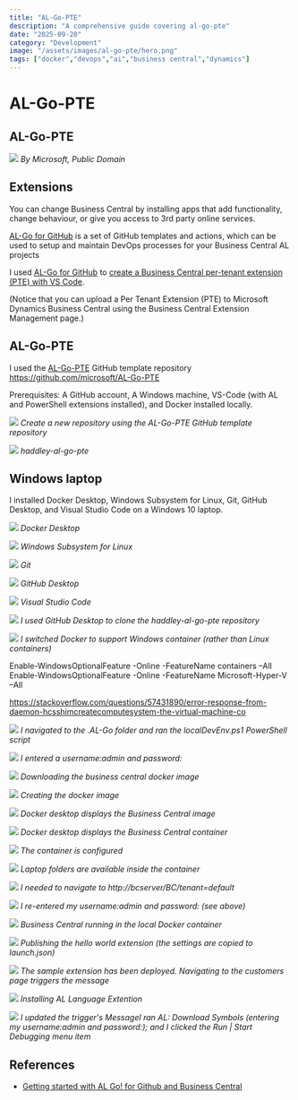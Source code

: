 ```yaml
---
title: "AL-Go-PTE"
description: "A comprehensive guide covering al-go-pte"
date: "2025-09-20"
category: "Development"
image: "/assets/images/al-go-pte/hero.png"
tags: ["docker","devops","ai","business central","dynamics"]
---
```


# AL-Go-PTE

## AL-Go-PTE

![](/assets/images/al-go-pte/dynamics365-color.svg)
*By Microsoft, Public Domain*


## Extensions

You can change Business Central by installing apps that add functionality, change behaviour, or give you access to 3rd party online services.

[AL-Go for GitHub](https://github.com/microsoft/AL-Go) is a set of GitHub templates and actions, which can be used to setup and maintain DevOps processes for your Business Central AL projects

I used [AL-Go for GitHub](https://github.com/microsoft/AL-Go) to [create a Business Central per-tenant extension (PTE) with VS Code](https://github.com/microsoft/AL-Go/blob/main/Scenarios/GetStarted.md).

(Notice that you can upload a Per Tenant Extension (PTE) to Microsoft Dynamics Business Central using the Business Central Extension Management page.)


## AL-Go-PTE

I used the [AL-Go-PTE](https://github.com/microsoft/AL-Go-PTE) GitHub template repository https://github.com/microsoft/AL-Go-PTE

Prerequisites: A GitHub account, A Windows machine, VS-Code (with AL and PowerShell extensions installed), and Docker installed locally.

![](/assets/images/al-go-pte/screen-shot-2023-08-26-at-9.27.59-am-1836x1062.png)
*Create a new repository using the AL-Go-PTE GitHub template repository*

![](/assets/images/al-go-pte/screen-shot-2023-08-26-at-10.11.22-am-1836x1320.png)
*haddley-al-go-pte*


## Windows laptop

I installed Docker Desktop, Windows Subsystem for Linux, Git, GitHub Desktop, and Visual Studio Code on a Windows 10 laptop.

![](/assets/images/al-go-pte/20230826image01-940x681.png)
*Docker Desktop*

![](/assets/images/al-go-pte/20230826image19-856x376.png)
*Windows Subsystem for Linux*

![](/assets/images/al-go-pte/20230826image14-951x674.png)
*Git*

![](/assets/images/al-go-pte/20230826image05-1061x672.png)
*GitHub Desktop*

![](/assets/images/al-go-pte/20230826image16-1060x671.png)
*Visual Studio Code*

![](/assets/images/al-go-pte/20230826image02-957x658.png)
*I used GitHub Desktop to clone the haddley-al-go-pte repository*

![](/assets/images/al-go-pte/20230826image24-320x519.png)
*I switched Docker to support Windows container (rather than Linux containers)*

Enable-WindowsOptionalFeature -Online -FeatureName containers –All
Enable-WindowsOptionalFeature -Online -FeatureName Microsoft-Hyper-V –All

https://stackoverflow.com/questions/57431890/error-response-from-daemon-hcsshimcreatecomputesystem-the-virtual-machine-co

![](/assets/images/al-go-pte/20230826image11-855x251.png)
*I navigated to the .AL-Go folder and ran the localDevEnv.ps1 PowerShell script*

![](/assets/images/al-go-pte/20230826image18-859x720.png)
*I entered a username:admin and password:<password>*

![](/assets/images/al-go-pte/20230826image21-856x718.png)
*Downloading the business central docker image*

![](/assets/images/al-go-pte/20230826image22-856x721.png)
*Creating the docker image*

![](/assets/images/al-go-pte/20230826image23-1270x716.png)
*Docker desktop displays the Business Central image*

![](/assets/images/al-go-pte/20230826image24-1269x719.png)
*Docker desktop displays the Business Central container*

![](/assets/images/al-go-pte/20230826image26-1373x878.png)
*The container is configured*

![](/assets/images/al-go-pte/20230826image27-1265x717.png)
*Laptop folders are available inside the container*

![](/assets/images/al-go-pte/20230826image28-1266x719.png)
*I needed to navigate to http://bcserver/BC/tenant=default*

![](/assets/images/al-go-pte/20230826image29-1162x703.png)
*I re-entered my username:admin and password:<password> (see above)*

![](/assets/images/al-go-pte/20230826image30-1160x705.png)
*Business Central running in the local Docker container*

![](/assets/images/al-go-pte/20230826image31-857x719.png)
*Publishing the hello world extension (the settings are copied to launch.json)*

![](/assets/images/al-go-pte/20230826image32-929x677.png)
*The sample extension has been deployed. Navigating to the customers page triggers the message*

![](/assets/images/al-go-pte/20230826image33-1022x310.png)
*Installing AL Language Extention*

![](/assets/images/al-go-pte/20230826imag34-1365x989.png)
*I updated the trigger's MessageI ran AL: Download Symbols (entering my username:admin and password:<password>); and I clicked the Run | Start Debugging menu item*
## References

- [Getting started with AL Go! for Github and Business Central](https://youtu.be/XoXGbcUxw-c?si=jITPYm9le2NaPhki)


